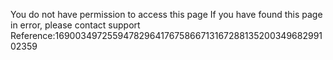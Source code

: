 You do not have permission to access this page If you have found this page in error, please contact support Reference:169003497255947829641767586671316728813520034968299102359